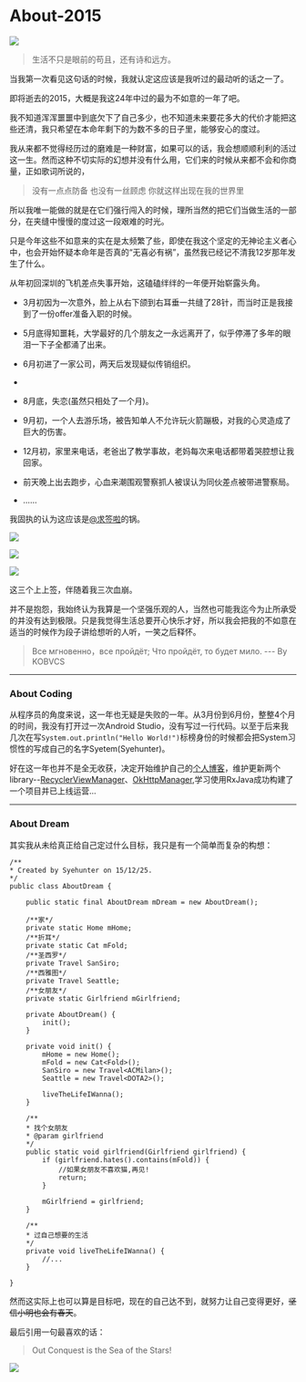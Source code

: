 # About-2015


![](http://7xn4z4.com1.z0.glb.clouddn.com/20111204163457_5QyQs.jpg)
> 生活不只是眼前的苟且，还有诗和远方。

当我第一次看见这句话的时候，我就认定这应该是我听过的最动听的话之一了。

即将逝去的2015，大概是我这24年中过的最为不如意的一年了吧。

我不知道浑浑噩噩中到底欠下了自己多少，也不知道未来要花多大的代价才能把这些还清，我只希望在本命年剩下的为数不多的日子里，能够安心的度过。

我从来都不觉得经历过的磨难是一种财富，如果可以的话，我会想顺顺利利的活过这一生。然而这种不切实际的幻想并没有什么用，它们来的时候从来都不会和你商量，正如歌词所说的，
> 没有一点点防备
> 也没有一丝顾虑
> 你就这样出现在我的世界里

所以我唯一能做的就是在它们强行闯入的时候，理所当然的把它们当做生活的一部分，在夹缝中慢慢的度过这一段艰难的时光。

只是今年这些不如意来的实在是太频繁了些，即使在我这个坚定的无神论主义者心中，也会开始怀疑本命年是否真的“无喜必有祸”，虽然我已经记不清我12岁那年发生了什么。

从年初回深圳的飞机差点失事开始，这磕磕绊绊的一年便开始崭露头角。

* 3月初因为一次意外，脸上从右下颌到右耳垂一共缝了28针，而当时正是我接到了一份offer准备入职的时候。


* 5月底得知噩耗，大学最好的几个朋友之一永远离开了，似乎停滞了多年的眼泪一下子全都涌了出来。

* 6月初进了一家公司，两天后发现疑似传销组织。
* 
* 8月底，失恋(虽然只相处了一个月)。

* 9月初，一个人去游乐场，被告知单人不允许玩火箭蹦极，对我的心灵造成了巨大的伤害。

* 12月初，家里来电话，老爸出了教学事故，老妈每次来电话都带着哭腔想让我回家。

* 前天晚上出去跑步，心血来潮围观警察抓人被误认为同伙差点被带进警察局。

* ……

我固执的认为这应该是[@求签啦](http://weibo.com/qiuqianla?is_all=1)的锅。

![](http://7xn4z4.com1.z0.glb.clouddn.com/QQ20151225-0%402x.png)

![](http://7xn4z4.com1.z0.glb.clouddn.com/QQ20151225-1%402x.png)

![](http://7xn4z4.com1.z0.glb.clouddn.com/QQ20151225-2%402x.png)

这三个上上签，伴随着我三次血崩。

并不是抱怨，我始终认为我算是一个坚强乐观的人，当然也可能我迄今为止所承受的并没有达到极限。只是我觉得生活总要开心快乐才好，所以我会把我的不如意在适当的时候作为段子讲给想听的人听，一笑之后释怀。

> Все мгновенно，все пройдёт;
> Что пройдёт, то будет мило.
> --- By KOBVCS

---
### About Coding

从程序员的角度来说，这一年也无疑是失败的一年。从3月份到6月份，整整4个月的时间，我没有打开过一次Android Studio，没有写过一行代码。以至于后来我几次在写`System.out.println("Hello World!")`标榜身份的时候都会把System习惯性的写成自己的名字Syetem(Syehunter)。

好在这一年也并不是全无收获，决定开始维护自己的[个人博客](http://z.sye.space)，维护更新两个library--[RecyclerViewManager](https://github.com/Syehunter/RecyclerViewManager)、[OkHttpManager](https://github.com/Syehunter/OkHttpManager),学习使用RxJava成功构建了一个项目并已上线运营…

---
### About Dream
其实我从未给真正给自己定过什么目标，我只是有一个简单而复杂的构想：

	/**
 	* Created by Syehunter on 15/12/25.
 	*/
	public class AboutDream {

    	public static final AboutDream mDream = new AboutDream();

    	/**家*/
    	private static Home mHome;
    	/**折耳*/
    	private static Cat mFold;
    	/**圣西罗*/
    	private Travel SanSiro;
    	/**西雅图*/
    	private Travel Seattle;
    	/**女朋友*/
    	private static Girlfriend mGirlfriend;

    	private AboutDream() {
       		init();
    	}

    	private void init() {
        	mHome = new Home();
        	mFold = new Cat<Fold>();
        	SanSiro = new Travel<ACMilan>();
        	Seattle = new Travel<DOTA2>();

        	liveTheLifeIWanna();
    	}

    	/**
     	* 找个女朋友
     	* @param girlfriend
     	*/
    	public static void girlfriend(Girlfriend girlfriend) {
        	if (girlfriend.hates().contains(mFold)) {
            	//如果女朋友不喜欢猫,再见!
            	return;
        	}

        	mGirlfriend = girlfriend;
    	}

    	/**
     	* 过自己想要的生活
     	*/
    	private void liveTheLifeIWanna() {
        	//...
    	}
    	
	}
	
然而这实际上也可以算是目标吧，现在的自己达不到，就努力让自己变得更好，~~坚信小明也会有春天~~。

最后引用一句最喜欢的话：

> Out Conquest is the Sea of the Stars!

![](http://7xn4z4.com1.z0.glb.clouddn.com/%E6%98%9F%E8%BE%B0%E5%A4%A7%E6%B5%B7.jpg)
